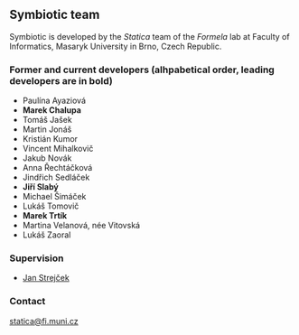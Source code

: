 ## Symbiotic team

Symbiotic is developed by the _Statica_ team of the _Formela_ lab at Faculty of Informatics, Masaryk University in Brno, Czech Republic.

### Former and current developers (alhpabetical order, leading developers are in bold)

* Paulína Ayaziová
* __Marek Chalupa__
* Tomáš Jašek
* Martin Jonáš
* Kristián Kumor
* Vincent Mihalkovič
* Jakub Novák
* Anna Řechtáčková
* Jindřich Sedláček
* __Jiří Slabý__
* Michael Šimáček
* Lukáš Tomovič
* __Marek Trtík__
* Martina Velanová, née Vitovská
* Lukáš Zaoral

### Supervision

* [Jan Strejček](https://www.fi.muni.cz/~xstrejc/)

### Contact

<statica@fi.muni.cz>
